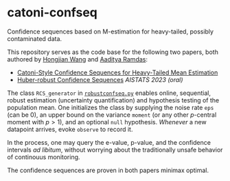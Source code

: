 # catoni-confseq
Confidence sequences based on M-estimation for heavy-tailed, possibly contaminated data.

This repository serves as the code base for the following two papers, both authored by [Hongjian Wang](https://wanghongjian.wordpress.com/) and [Aaditya Ramdas](https://www.stat.cmu.edu/~aramdas/index.html):


- [Catoni-Style Confidence Sequences for Heavy-Tailed Mean Estimation](https://arxiv.org/abs/2202.01250)
- [Huber-robust Confidence Sequences](https://arxiv.org/abs/2301.09573)  *AISTATS 2023 (oral)*


The class `RCS_generator` in [`robustconfseq.py`](https://github.com/ShimonTroiaeAbOrisWang/catoni-confseq/blob/main/robustconfseq.py) enables online, sequential, robust estimation (uncertainty quantification) and hypothesis testing of the population mean. One initializes the class by supplying the noise rate `eps` (can be 0), an upper bound on the variance `moment` (or any other $p$-central moment with $p>1$), and an optional `null` hypothesis. *Whenever* a new datapoint arrives, evoke `observe` to record it. 

In the process, one may query the e-value, p-value, and the confidence intervals *ad libitum*, without worrying about the traditionally unsafe behavior of continouus monitoring.

The confidence sequences are proven in both papers minimax optimal.
